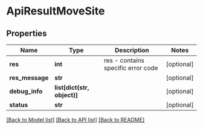 # ApiResultMoveSite

## Properties
Name | Type | Description | Notes
------------ | ------------- | ------------- | -------------
**res** | **int** | res - contains specific error code | [optional] 
**res_message** | **str** |  | [optional] 
**debug_info** | **list[dict(str, object)]** |  | [optional] 
**status** | **str** |  | [optional] 

[[Back to Model list]](../README.md#documentation-for-models) [[Back to API list]](../README.md#documentation-for-api-endpoints) [[Back to README]](../README.md)

